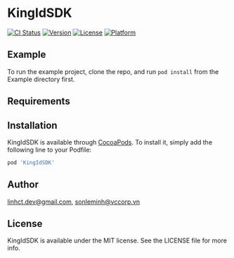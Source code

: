 # KingIdSDK

[![CI Status](https://img.shields.io/travis/linhct.dev@gmail.com/KingIdSDK.svg?style=flat)](https://travis-ci.org/linhct.dev@gmail.com/KingIdSDK)
[![Version](https://img.shields.io/cocoapods/v/KingIdSDK.svg?style=flat)](https://cocoapods.org/pods/KingIdSDK)
[![License](https://img.shields.io/cocoapods/l/KingIdSDK.svg?style=flat)](https://cocoapods.org/pods/KingIdSDK)
[![Platform](https://img.shields.io/cocoapods/p/KingIdSDK.svg?style=flat)](https://cocoapods.org/pods/KingIdSDK)

## Example

To run the example project, clone the repo, and run `pod install` from the Example directory first.

## Requirements

## Installation

KingIdSDK is available through [CocoaPods](https://cocoapods.org). To install
it, simply add the following line to your Podfile:

```ruby
pod 'KingIdSDK'
```

## Author

linhct.dev@gmail.com, sonleminh@vccorp.vn

## License

KingIdSDK is available under the MIT license. See the LICENSE file for more info.
